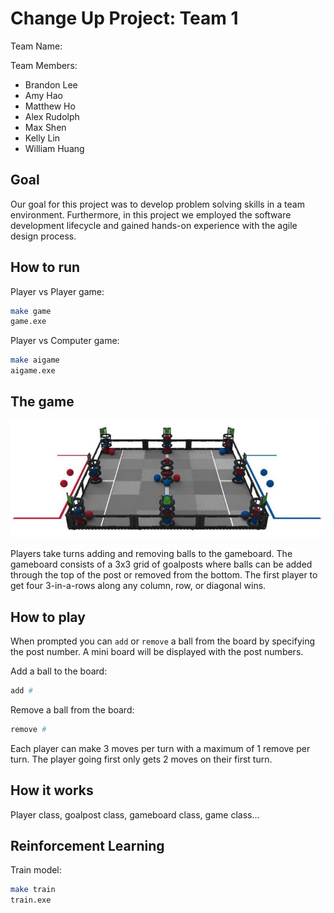 # Change Up Project: Team 1

Team Name: <br/>

Team Members: <br/>
- Brandon Lee 
- Amy Hao
- Matthew Ho
- Alex Rudolph
- Max Shen
- Kelly Lin
- William Huang

## Goal

Our goal for this project was to develop problem solving skills in a team environment. Furthermore, in this project we employed the software development lifecycle and gained hands-on experience with the agile design process.

## How to run

Player vs Player game:
```bash 
make game
game.exe
```

Player vs Computer game:
```bash 
make aigame
aigame.exe
```

## The game

![gameboard](gameboard.jpg)

Players take turns adding and removing balls to the gameboard. The gameboard consists of a 3x3 grid of goalposts where balls can be added through the top of the post or removed from the bottom. The first player to get four 3-in-a-rows along any column, row, or diagonal wins. 

## How to play

When prompted you can `add` or `remove` a ball from the board by specifying the post number. A mini board will be displayed with the post numbers.

Add a ball to the board:

```bash
add #
```

Remove a ball from the board:

```bash
remove #
```

Each player can make 3 moves per turn with a maximum of 1 remove per turn. The player going first only gets 2 moves on their first turn.

## How it works

Player class, goalpost class, gameboard class, game class...

## Reinforcement Learning

Train model:
```bash
make train
train.exe
```
